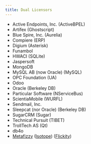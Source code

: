 ```yaml
---
title: Dual Licensors
---
```


- Active Endpoints, Inc. (ActiveBPEL)
- Artifex (Ghostscript)
- Blue Spire, Inc. (Aurelia)
- Compiere (ERP)
- Digium (Asterisk)
- Funambol
- HWACI (SQLite)
- Jaspersoft
- MongoDB
- MySQL AB (now Oracle) (MySQL)
- OPC Foundation (UA)
- Odoo
- Oracle (Berkeley DB)
- Particular Software (NServiceBus)
- ScientiaMobile (WURFL)
- Sendmail, Inc.
- Sleepcat (nor Oracle) (Berkeley DB)
- SugarCRM (Sugar)
- Technical Pursuit (TIBET)
- TrollTech AS (Qt)
- db4o
- [Metafizzy](https://metafizzy.co/) ([Isotope](https://isotope.metafizzy.co/license.html)) ([Flickity](https://flickity.metafizzy.co/license.html))
